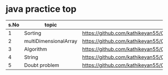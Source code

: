 # java practice top 
| s.No | topic | link |
|------|-------|------|
| 1    | Sorting| https://github.com/kathikeyan55/Codings/tree/master/java/Sorting|
| 2    |multiDimensionalArray| https://github.com/kathikeyan55/Codings/tree/master/java/multiDimensionalArray |
| 3    | Algorithm| https://github.com/kathikeyan55/Codings/tree/master/algorithm |
| 4  | String | https://github.com/kathikeyan55/Codings/tree/master/java/String |
 | 5 | Doubt problem | https://github.com/kathikeyan55/Codings/tree/master/doubt_problem|
